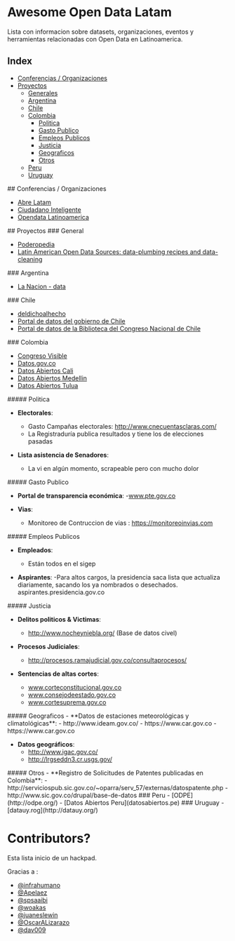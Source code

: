 # Awesome Open Data Latam

Lista con informacion sobre datasets, organizaciones, eventos y herramientas relacionadas con Open Data en Latinoamerica.

## Index

- [Conferencias / Organizaciones](#conferencias-org)
- [Proyectos](#proyectos)
	- [Generales](#proyectos-general)
	- [Argentina](#proyectos-argentina)
	- [Chile](#proyectos-chile)
	- [Colombia](#proyectos-colombia)
		- [Politica](#proyectos-colombia-politica)
		- [Gasto Publico](#proyectos-colombia-gasto-publico)
		- [Empleos Publicos](#proyectos-colombia-empleos-publico)
		- [Justicia](#proyectos-colombia-justicia)
		- [Geograficos](#proyectos-colombia-geograficos)
		- [Otros](#proyectos-colombia-otros)
	- [Peru](#proyectos-peru)
	- [Uruguay](#proyectos-uruguay)


<a name="confencias-org" />
## Conferencias / Organizaciones

 - [Abre Latam](http://www.abrelatam.org)
 - [Ciudadano Inteligente](https://github.com/ciudadanointeligente/)
 - [Opendata Latinoamerica](http://www.opendatalatinoamerica.org/home/)

<a name="proyectos" />
## Proyectos

<a name="proyectos-general" />
### General

 - [Poderopedia](http://www.poderopedia.org/)
 - [Latin American Open Data Sources: data-plumbing recipes and data-cleaning](https://github.com/spsaaibi/latamdataresources)

<a name="proyectos-argentina" />
### Argentina

- [La Nacion - data](http://www.lanacion.com.ar/data)

<a name="proyectos-chile" />
### Chile

 - [deldichoalhecho](http://deldichoalhecho.cl/)
 - [Portal de datos del gobierno de Chile](http://datos.gob.cl/)
 - [Portal de datos de la Biblioteca del Congreso Nacional de Chile](http://datos.bcn.cl/)

<a name="proyectos-colombia" />
### Colombia

 - [Congreso Visible](http://www.congresovisible.org/)
 - [Datos.gov.co](http://datos.gov.co/)
 - [Datos Abiertos Cali](http://www.cali.gov.co/publicaciones/datos_abiertos_del_municipio_de_santiago_de_cali_pub)
 - [Datos Abiertos Medellin](http://www.mdeinteligente.co/estrategia/quienes-somos/gobierno-abierto/)
 - [Datos Abiertos Tulua](http://datos.tulua.gov.co/home/)

<a name="proyectos-colombia-politica" />
##### Politica

 - **Electorales**:
 	- Gasto Campañas electorales: http://www.cnecuentasclaras.com/
 	- La Registraduría publica resultados y tiene los de elecciones pasadas

 - **Lista asistencia de Senadores**:
 	- La vi en algún momento, scrapeable pero con mucho dolor

<a name="proyectos-colombia-gasto-publico" />
##### Gasto Publico
 
 - **Portal de transparencia económica**: 
 	-www.pte.gov.co

 - **Vias**: 
 	- Monitoreo de Contruccion de vias : https://monitoreoinvias.com

<a name="proyectos-colombia-empleos-publico" />
##### Empleos Publicos

 - **Empleados**: 
 	- Están todos en el sigep

 - **Aspirantes**: 
 	-Para altos cargos, la presidencia saca lista que actualiza diariamente, sacando los ya nombrados o desechados. aspirantes.presidencia.gov.co

<a name="proyectos-colombia-justicia" />
##### Justicia

 - **Delitos politicos & Victimas**: 
 	- http://www.nocheyniebla.org/  (Base de datos civel)

 - **Procesos Judiciales**: 
 	- http://procesos.ramajudicial.gov.co/consultaprocesos/

 - **Sentencias de altas cortes**: 
	- www.corteconstitucional.gov.co
	- www.consejodeestado.gov.co
	- www.cortesuprema.gov.co

<a name="proyectos-colombia-geograficos" />
##### Geograficos
 - **Datos de estaciones meteorológicas y climatológicas**: 
 	- http://www.ideam.gov.co/
 	- https://www.car.gov.co
 	- https://www.car.gov.co

 - **Datos geográficos**:
 	- http://www.igac.gov.co/
 	- http://lrgseddn3.cr.usgs.gov/

<a name="proyectos-colombia-otros" />
##### Otros
  - **Registro de Solicitudes de Patentes  publicadas en Colombia**: 
  	- http://serviciospub.sic.gov.co/~oparra/serv_57/externas/datospatente.php
  	- http://www.sic.gov.co/drupal/base-de-datos

<a name="proyectos-peru" />
### Peru
 - [ODPE](http://odpe.org/)
 - [Datos Abiertos Peru](datosabiertos.pe)

<a name="proyectos-uruguay" />
### Uruguay
 - [datauy.rog](http://datauy.org/)



# Contributors?

Esta lista inicio de un hackpad. 

Gracias a :

 - [@infrahumano](https://twitter.com/infrahumano)
 - [@Apelaez](https://twitter.com/Apelaez)
 - [@spsaaibi](https://twitter.com/spsaaibi)
 - [@woakas](https://twitter.com/woakas)
 - [@juaneslewin](https://twitter.com/juaneslewin)
 - [@OscarALizarazo](https://twitter.com/OscarALizarazo)
 - [@dav009]( https://twitter.com/OscarALizarazo)
